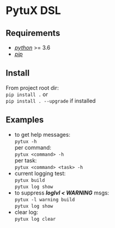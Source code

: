 # PytuX DSL

## Requirements
- [*python*](https://www.python.org/downloads/) >= 3.6
- [*pip*](https://pip.pypa.io/en/stable/)

## Install
From project root dir: \
`pip install .` or \
`pip install . --upgrade` if installed

## Examples
- to get help messages:\
`pytux -h`\
per command:\
`pytux <command> -h`\
per task:\
`pytux <command> <task> -h`
- current logging test:\
`pytux build`\
`pytux log show`
- to suppress ***loglvl < WARNING*** msgs:\
`pytux -l warning build`\
`pytux log show`
- clear log:\
`pytux log clear`